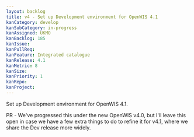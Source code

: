 ```yaml
---
layout: backlog
title: v4 - Set up Development environment for OpenWIS 4.1
kanCategory: develop
kanSubCategory: in-progress
kanAssigned: UKMO
kanBacklog: 185
kanIssue:
kanPullReq:
kanFeature: Integrated catalogue
kanRelease: 4.1
kanMetric: 8
kanSize:
kanPriority: 1
kanRepo:
kanProject:
---
```

Set up Development environment for OpenWIS 4.1.

PR - We've progressed this under the new OpenWIS v4.0, but I'll leave this open in case we have a few extra things to do to refine it for v4.1, where we share the Dev release more widely.
